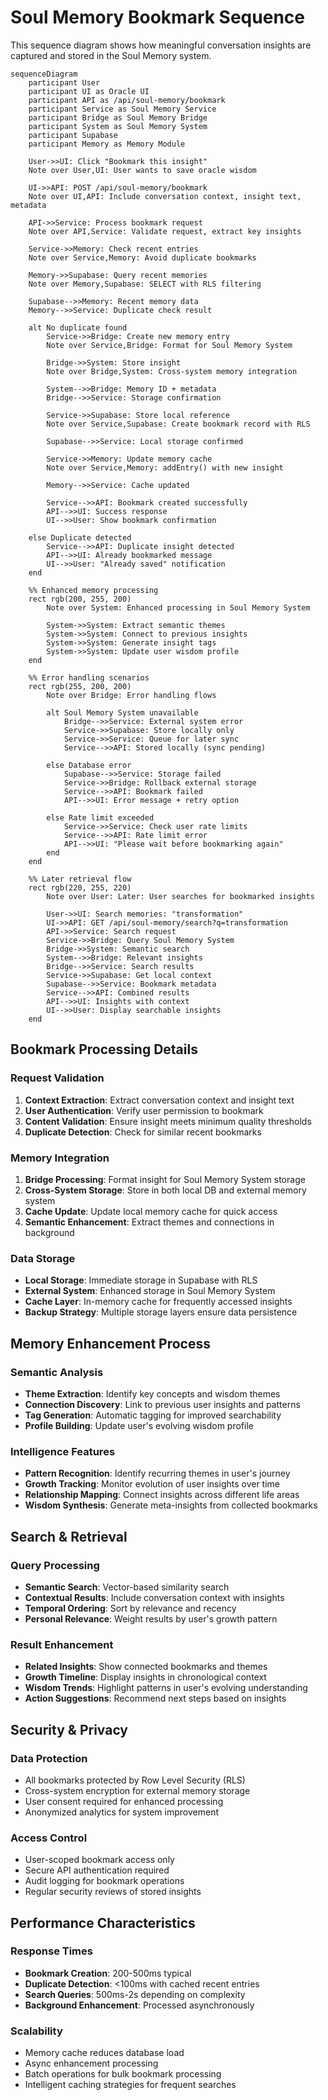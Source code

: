 # Soul Memory Bookmark Sequence

This sequence diagram shows how meaningful conversation insights are captured and stored in the Soul Memory system.

```mermaid
sequenceDiagram
    participant User
    participant UI as Oracle UI
    participant API as /api/soul-memory/bookmark
    participant Service as Soul Memory Service
    participant Bridge as Soul Memory Bridge
    participant System as Soul Memory System
    participant Supabase
    participant Memory as Memory Module

    User->>UI: Click "Bookmark this insight"
    Note over User,UI: User wants to save oracle wisdom

    UI->>API: POST /api/soul-memory/bookmark
    Note over UI,API: Include conversation context, insight text, metadata

    API->>Service: Process bookmark request
    Note over API,Service: Validate request, extract key insights

    Service->>Memory: Check recent entries
    Note over Service,Memory: Avoid duplicate bookmarks
    
    Memory->>Supabase: Query recent memories
    Note over Memory,Supabase: SELECT with RLS filtering
    
    Supabase-->>Memory: Recent memory data
    Memory-->>Service: Duplicate check result

    alt No duplicate found
        Service->>Bridge: Create new memory entry
        Note over Service,Bridge: Format for Soul Memory System
        
        Bridge->>System: Store insight
        Note over Bridge,System: Cross-system memory integration
        
        System-->>Bridge: Memory ID + metadata
        Bridge-->>Service: Storage confirmation
        
        Service->>Supabase: Store local reference
        Note over Service,Supabase: Create bookmark record with RLS
        
        Supabase-->>Service: Local storage confirmed
        
        Service->>Memory: Update memory cache
        Note over Service,Memory: addEntry() with new insight
        
        Memory-->>Service: Cache updated
        
        Service-->>API: Bookmark created successfully
        API-->>UI: Success response
        UI-->>User: Show bookmark confirmation
        
    else Duplicate detected
        Service-->>API: Duplicate insight detected
        API-->>UI: Already bookmarked message
        UI-->>User: "Already saved" notification
    end

    %% Enhanced memory processing
    rect rgb(200, 255, 200)
        Note over System: Enhanced processing in Soul Memory System
        
        System->>System: Extract semantic themes
        System->>System: Connect to previous insights
        System->>System: Generate insight tags
        System->>System: Update user wisdom profile
    end

    %% Error handling scenarios
    rect rgb(255, 200, 200)
        Note over Bridge: Error handling flows
        
        alt Soul Memory System unavailable
            Bridge-->>Service: External system error
            Service->>Supabase: Store locally only
            Service->>Service: Queue for later sync
            Service-->>API: Stored locally (sync pending)
            
        else Database error
            Supabase-->>Service: Storage failed
            Service->>Bridge: Rollback external storage
            Service-->>API: Bookmark failed
            API-->>UI: Error message + retry option
            
        else Rate limit exceeded
            Service->>Service: Check user rate limits
            Service-->>API: Rate limit error
            API-->>UI: "Please wait before bookmarking again"
        end
    end

    %% Later retrieval flow
    rect rgb(220, 255, 220)
        Note over User: Later: User searches for bookmarked insights
        
        User->>UI: Search memories: "transformation"
        UI->>API: GET /api/soul-memory/search?q=transformation
        API->>Service: Search request
        Service->>Bridge: Query Soul Memory System
        Bridge->>System: Semantic search
        System-->>Bridge: Relevant insights
        Bridge-->>Service: Search results
        Service->>Supabase: Get local context
        Supabase-->>Service: Bookmark metadata
        Service-->>API: Combined results
        API-->>UI: Insights with context
        UI-->>User: Display searchable insights
    end
```

## Bookmark Processing Details

### Request Validation
1. **Context Extraction**: Extract conversation context and insight text
2. **User Authentication**: Verify user permission to bookmark
3. **Content Validation**: Ensure insight meets minimum quality thresholds
4. **Duplicate Detection**: Check for similar recent bookmarks

### Memory Integration
1. **Bridge Processing**: Format insight for Soul Memory System storage
2. **Cross-System Storage**: Store in both local DB and external memory system
3. **Cache Update**: Update local memory cache for quick access
4. **Semantic Enhancement**: Extract themes and connections in background

### Data Storage
- **Local Storage**: Immediate storage in Supabase with RLS
- **External System**: Enhanced storage in Soul Memory System
- **Cache Layer**: In-memory cache for frequently accessed insights
- **Backup Strategy**: Multiple storage layers ensure data persistence

## Memory Enhancement Process

### Semantic Analysis
- **Theme Extraction**: Identify key concepts and wisdom themes
- **Connection Discovery**: Link to previous user insights and patterns
- **Tag Generation**: Automatic tagging for improved searchability
- **Profile Building**: Update user's evolving wisdom profile

### Intelligence Features
- **Pattern Recognition**: Identify recurring themes in user's journey
- **Growth Tracking**: Monitor evolution of user insights over time
- **Relationship Mapping**: Connect insights across different life areas
- **Wisdom Synthesis**: Generate meta-insights from collected bookmarks

## Search & Retrieval

### Query Processing
- **Semantic Search**: Vector-based similarity search
- **Contextual Results**: Include conversation context with insights
- **Temporal Ordering**: Sort by relevance and recency
- **Personal Relevance**: Weight results by user's growth pattern

### Result Enhancement
- **Related Insights**: Show connected bookmarks and themes
- **Growth Timeline**: Display insights in chronological context
- **Wisdom Trends**: Highlight patterns in user's evolving understanding
- **Action Suggestions**: Recommend next steps based on insights

## Security & Privacy

### Data Protection
- All bookmarks protected by Row Level Security (RLS)
- Cross-system encryption for external memory storage
- User consent required for enhanced processing
- Anonymized analytics for system improvement

### Access Control
- User-scoped bookmark access only
- Secure API authentication required
- Audit logging for bookmark operations
- Regular security reviews of stored insights

## Performance Characteristics

### Response Times
- **Bookmark Creation**: 200-500ms typical
- **Duplicate Detection**: <100ms with cached recent entries
- **Search Queries**: 500ms-2s depending on complexity
- **Background Enhancement**: Processed asynchronously

### Scalability
- Memory cache reduces database load
- Async enhancement processing
- Batch operations for bulk bookmark processing
- Intelligent caching strategies for frequent searches